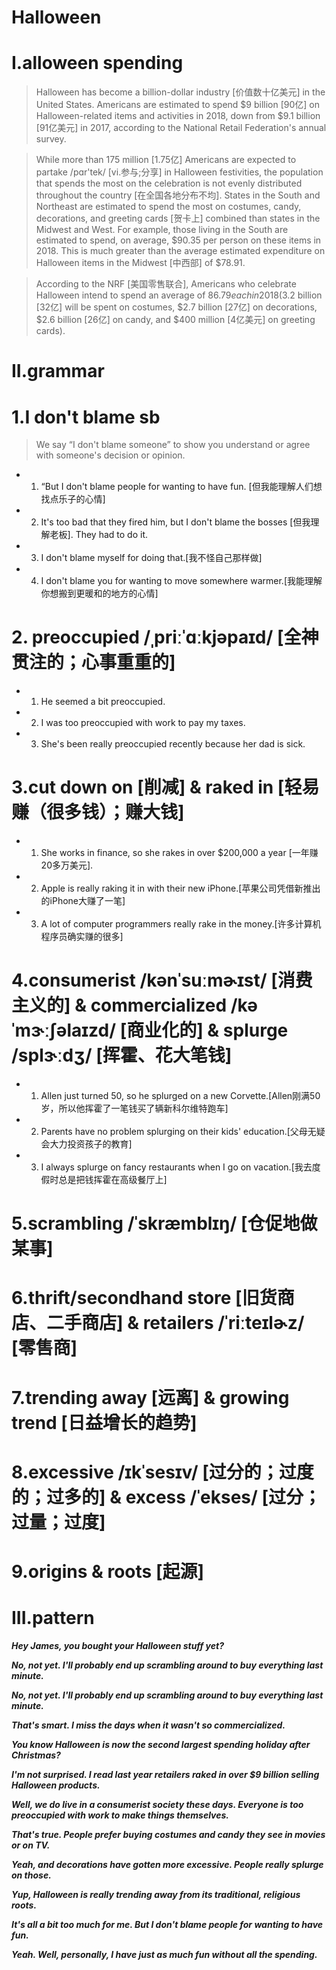 # Halloween
# I.alloween spending
> Halloween has become a billion-dollar industry [价值数十亿美元] in the United States. Americans are estimated to spend $9 billion [90亿] on Halloween-related items and activities in 2018, down from $9.1 billion [91亿美元] in 2017, according to the National Retail Federation's annual survey.

> While more than 175 million [1.75亿] Americans are expected to partake /pɑr'tek/ [vi.参与;分享] in Halloween festivities, the population that spends the most on the celebration is not evenly distributed throughout the country [在全国各地分布不均]. States in the South and Northeast are estimated to spend the most on costumes, candy, decorations, and greeting cards [贺卡上] combined than states in the Midwest and West. For example, those living in the South are estimated to spend, on average, $90.35 per person on these items in 2018. This is much greater than the average estimated expenditure on Halloween items in the Midwest [中西部] of $78.91.

> According to the NRF [美国零售联合], Americans who celebrate Halloween intend to spend an average of $86.79 each in 2018 ($3.2 billion [32亿] will be spent on costumes, $2.7 billion [27亿] on decorations, $2.6 billion [26亿] on candy, and $400 million [4亿美元] on greeting cards).

# II.grammar
# 1.I don't blame sb
> We say “I don't blame someone” to show you understand or agree with someone's decision or opinion.

- 1. “But I don't blame people for wanting to have fun. [但我能理解人们想找点乐子的心情]

- 2. It's too bad that they fired him, but I don't blame the bosses [但我理解老板]. They had to do it.

- 3. I don't blame myself for doing that.[我不怪自己那样做]

- 4. I don't blame you for wanting to move somewhere warmer.[我能理解你想搬到更暖和的地方的心情]

# 2. preoccupied /ˌpriːˈɑːkjəpaɪd/ [全神贯注的；心事重重的]
- 1. He seemed a bit preoccupied.

- 2. I was too preoccupied with work to pay my taxes.

- 3. She's been really preoccupied recently because her dad is sick.

# 3.cut down on [削减] & raked in [轻易赚（很多钱）；赚大钱]
- 1. She works in finance, so she rakes in over $200,000 a year [一年赚20多万美元].

- 2. Apple is really raking it in with their new iPhone.[苹果公司凭借新推出的iPhone大赚了一笔]

- 3. A lot of computer programmers really rake in the money.[许多计算机程序员确实赚的很多]

# 4.consumerist /kənˈsuːmɚɪst/ [消费主义的] & commercialized /kəˈmɝːʃəlaɪzd/ [商业化的] & splurge /splɝːdʒ/ [挥霍、花大笔钱]
- 1. Allen just turned 50, so he splurged on a new Corvette.[Allen刚满50岁，所以他挥霍了一笔钱买了辆新科尔维特跑车]

- 2. Parents have no problem splurging on their kids' education.[父母无疑会大力投资孩子的教育]

- 3. I always splurge on fancy restaurants when I go on vacation.[我去度假时总是把钱挥霍在高级餐厅上]

# 5.scrambling /ˈskræmblɪŋ/ [仓促地做某事]

# 6.thrift/secondhand  store [旧货商店、二手商店] & retailers /ˈriːteɪlɚz/ [零售商] 

# 7.trending away [远离] & growing trend [日益增长的趋势]

# 8.excessive /ɪkˈsesɪv/ [过分的；过度的；过多的] & excess /ˈekses/ [过分；过量；过度]

# 9.origins & roots [起源] 



















# III.pattern
***Hey James, you bought your Halloween stuff yet?***

***No, not yet. I'll probably end up scrambling around to buy everything last minute.***

***No, not yet. I'll probably end up scrambling around to buy everything last minute.***

***That's smart. I miss the days when it wasn't so commercialized.***

***You know Halloween is now the second largest spending holiday after Christmas?***

***I'm not surprised. I read last year retailers raked in over $9 billion selling Halloween products.***

***Well, we do live in a consumerist society these days. Everyone is too preoccupied with work to make things themselves.***

***That's true. People prefer buying costumes and candy they see in movies or on TV.***

***Yeah, and decorations have gotten more excessive. People really splurge on those.***

***Yup, Halloween is really trending away from its traditional, religious roots.***

***It's all a bit too much for me. But I don't blame people for wanting to have fun.***

***Yeah. Well, personally, I have just as much fun without all the spending.***






